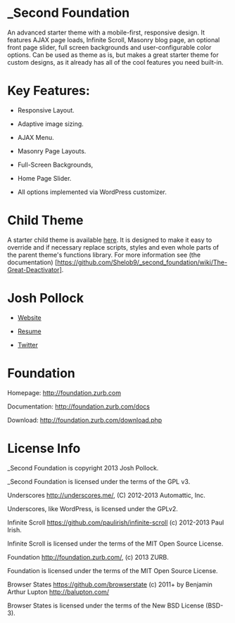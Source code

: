 _Second Foundation
==================
An advanced starter theme with a mobile-first, responsive design. It features AJAX page loads, Infinite Scroll, Masonry blog page, an optional front page slider, full screen backgrounds and user-configurable color options. Can be used as theme as is, but makes a great starter theme for custom designs, as it already has all of the cool features you need built-in.

Key Features:
============
* Responsive Layout.

* Adaptive image sizing.

* AJAX Menu.

* Masonry Page Layouts.

* Full-Screen Backgrounds,

* Home Page Slider.

* All options implemented via WordPress customizer.

Child Theme
===========
A starter child theme is available [here](https://github.com/Shelob9/second_speaker). It is designed to make it easy to override and if necessary replace scripts, styles and even whole parts of the parent theme's functions library. For more information see (the documentation) [https://github.com/Shelob9/_second_foundation/wiki/The-Great-Deactivator].


Josh Pollock
============
* [Website](http://ComplexWaveform.com)

* [Resume](http://ComplexWaveform.com/jp/Resume)

* [Twitter](http://twitter.com/Josh412)

Foundation
==========
Homepage:      http://foundation.zurb.com

Documentation: http://foundation.zurb.com/docs

Download:      http://foundation.zurb.com/download.php


License Info
============
_Second Foundation is copyright 2013 Josh Pollock.

_Second Foundation is licensed under the terms of the GPL v3.


Underscores http://underscores.me/, (C) 2012-2013 Automattic, Inc.

Underscores, like WordPress, is licensed under the GPLv2.


Infinite Scroll https://github.com/paulirish/infinite-scroll (c) 2012-2013 Paul Irish.

Infinite Scroll is licensed under the terms of the MIT Open Source License.


Foundation http://foundation.zurb.com/, (c) 2013 ZURB.

Foundation is licensed under the terms of the MIT Open Source License.


Browser States https://github.com/browserstate (c) 2011+ by Benjamin Arthur Lupton http://balupton.com/

Browser States is licensed under the terms of the New BSD License (BSD-3).

